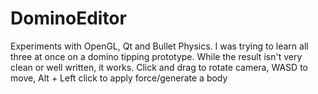 # DominoEditor

Experiments with OpenGL, Qt and Bullet Physics.
I was trying to learn all three at once on a domino tipping prototype. While the result isn't very clean or well written, it works.
Click and drag to rotate camera, WASD to move, Alt + Left click to apply force/generate a body
